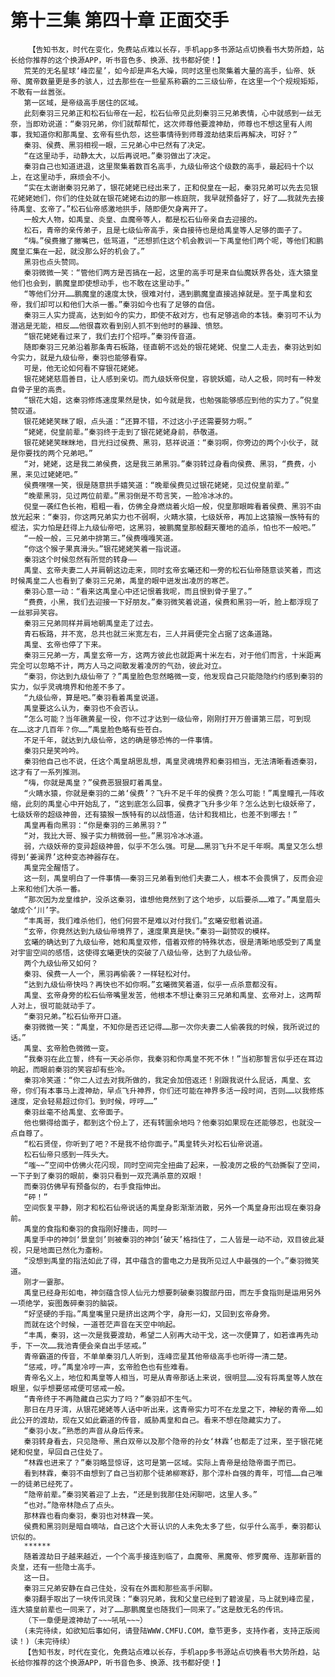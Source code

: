 # 第十三集 第四十章 正面交手
        【告知书友，时代在变化，免费站点难以长存，手机app多书源站点切换看书大势所趋，站长给你推荐的这个换源APP，听书音色多、换源、找书都好使！】
       荒芜的无名星球‘峰峦星’，如今却是声名大噪，同时这里也聚集着大量的高手，仙帝、妖帝、魔帝数量更是多的骇人，过去那些在一些星系称霸的二三级仙帝，在这里一个个规规矩矩，不敢有一丝嚣张。
       第一区域，是帝级高手居住的区域。
       此刻秦羽三兄弟正和松石仙帝在一起，松石仙帝见此刻秦羽三兄弟表情，心中就感到一丝无奈，当即劝说道：“秦羽兄弟，你们就帮帮忙，这次师尊他要渡神劫，师尊也不想这里有人闹事，我知道你和那禹皇、玄帝有些仇怨，这些事情待到师尊渡劫结束后再解决，可好？”
       秦羽、侯费、黑羽相视一眼，三兄弟心中已然有了决定。
       “在这里动手，动静太大，以后再说吧。”秦羽做出了决定。
       秦羽自己也知道进退，这里聚集着数百名高手，九级仙帝这个级数的高手，最起码十个以上，在这里动手，麻烦会不小。
       “实在太谢谢秦羽兄弟了，银花姥姥已经出来了，正和倪皇在一起，秦羽兄弟可以先去见银花姥姥她们，你们的住处就在银花姥姥右边的那一栋庭院，我早就预备好了，好了……我就先去接待禹皇、玄帝了。”松石仙帝感激地拱手，随即便欠身离开了。
       一般大人物，如禹皇、炎皇、血魔帝等人，都是松石仙帝亲自去迎接的。
       松石，青帝的亲传弟子，且是七级仙帝高手，亲自接待也是给禹皇等人足够的面子了。
       “嗨。”侯费撇了撇嘴巴，低骂道，“还想抓住这个机会教训一下禹皇他们两个呢，等他们和鹏魔皇汇集在一起，就没那么好的机会了。”
       黑羽也点头赞同。
       秦羽微微一笑：“管他们两方是否搞在一起，这里的高手可是来自仙魔妖界各处，连大猿皇他们也会到，鹏魔皇即使想动手，也不敢在这里动手。”
       “等他们分开……鹏魔皇的速度太快，很难对付，遇到鹏魔皇直接逃掉就是。至于禹皇和玄帝，我们却可以和他们大杀一番。”秦羽如今也有了足够的自信。
       秦羽三人实力提高，达到如今的实力，即使不敌对方，也有足够逃命的本钱。秦羽可不认为潜逃是无能，相反……他很喜欢看到别人抓不到他时的暴躁、愤怒。
       “银花姥姥看过来了，我们去打个招呼。”秦羽传音道。
       随即秦羽三兄弟沿着那条青石板路，径直朝不远处的银花姥姥、倪皇二人走去，秦羽达到如今实力，就是九级仙帝，秦羽也能够看穿。
       可是，他无论如何看不穿银花姥姥。
       银花姥姥慈眉善目，让人感到亲切。而九级妖帝倪皇，容貌妖媚，动人之极，同时有一种发自骨子里的高贵。
       “银花大姐，这秦羽修炼速度果然是快，如今就是我，也勉强能够感应到他的实力了。”倪皇赞叹道。
       银花姥姥笑眯了眼，点头道：“还算不错，不过这小子还需要努力啊。”
       “姥姥，倪皇前辈。”秦羽终于走到了银花姥姥身前，恭敬道。
       银花姥姥笑眯眯地，目光扫过侯费、黑羽，慈祥说道：“秦羽啊，你旁边的两个小伙子，就是你要找的两个兄弟吧。”
       “对，姥姥，这是我二弟侯费，这是我三弟黑羽。”秦羽转过身看向侯费、黑羽，“费费，小黑，来见过姥姥吧。”
       侯费嘿嘿一笑，很是随意拱手嬉笑道：“晚辈侯费见过银花姥姥，见过倪皇前辈。”
       “晚辈黑羽，见过两位前辈。”黑羽倒是不苟言笑，一脸冷冰冰的。
       倪皇一袭红色长袍，粗粗一看，仿佛全身燃烧着火焰一般，倪皇那眼眸看着侯费、黑羽不由放光起来：“秦羽，你这两兄弟实力也不弱啊，火睛水猿，七级妖帝，再加上这猿猴一族特有的棍法，实力怕是赶得上九级仙帝吧，这黑羽，被鹏魔皇那般翻天覆地的追杀，怕也不一般吧。”
       “一般一般，三兄弟中排第三。”侯费嘎嘎笑道。
       “你这个猴子果真滑头。”银花姥姥笑着一指说道。
       秦羽这个时候忽然有所觉的转身——
       禹皇、玄帝夫妻二人并肩朝这边走来，同时玄帝玄曦还和一旁的松石仙帝随意谈笑着，而这时候禹皇二人也看到了秦羽三兄弟，禹皇的眼中迸发出凌厉的寒芒。
       秦羽心意一动：“看来这禹皇心中还记恨着我呢，而且恨到骨子里了。”
       “费费，小黑，我们去迎接一下好朋友。”秦羽微笑着说道，侯费和黑羽一听，脸上都浮现了一丝邪异笑容。
       秦羽三兄弟同样并肩地朝禹皇走了过去。
       青石板路，并不宽，总共也就三米宽左右，三人并肩便完全占据了这条道路。
       禹皇、玄帝也停了下来。
       秦羽三兄弟一方，禹皇玄帝一方，这两方彼此也就距离十米左右，对于他们而言，十米距离完全可以忽略不计，两方人马之间散发着凌厉的气劲，彼此对立。
       “秦羽，你达到九级仙帝了？”禹皇脸色忽然略微一变，他发现自己只能隐隐约约感到秦羽的实力，似乎灵魂境界和他差不多了。
       “九级仙帝，算是吧。”秦羽看着禹皇说道。
       禹皇要这么认为，秦羽也不会否认。
       “怎么可能？当年礁黄星一役，你不过才达到一级仙帝，刚刚打开万兽谱第三层，可到现在……这才几百年？你……”禹皇脸色略有些苍白。
       不足千年，就达到九级仙帝，这的确是够恐怖的一件事情。
       秦羽只是笑吟吟。
       秦羽他自己也不说，任这个禹皇胡思乱想，禹皇灵魂境界和秦羽相当，无法清晰看透秦羽，这才有了一系列推测。
       “嗨，你就是禹皇？”侯费恶狠狠盯着禹皇。
       “火睛水猿，你就是秦羽的二弟‘侯费’？飞升不足千年的侯费？怎么可能！”禹皇瞳孔一阵收缩，此刻的禹皇心中开始乱了，“这到底怎么回事，侯费才飞升多少年？怎么达到七级妖帝了，七级妖帝的超级神兽，还有猿猴一族特有的以战悟道，估计和我相比，也差不到哪去！”
       禹皇再看向黑羽：“你是秦羽的三弟黑羽？”
       “对，我比大哥、猴子实力稍微弱一些。”黑羽冷冰冰道。
       弱，六级妖帝的变异超级神兽，似乎不怎么强。可是……黑羽飞升不足千年啊。禹皇又怎么想得到‘姜澜界’这种变态神器存在。
       禹皇完全醒悟了。
       这一刻，禹皇明白了一件事情——秦羽三兄弟看到他们夫妻二人，根本不会畏惧了，反而会迎上来和他们大杀一番。
       “那次因为龙皇维护，没杀这秦羽，谁想他竟然到了这个地步，以后要杀……难了。”禹皇眉头皱成个‘川’字。
       “丰禹哥，我们难杀他们，他们何尝不是难以对付我们。”玄曦安慰着说道。
       “玄帝，你竟然达到九级仙帝境界了，速度果真是快。”秦羽一副赞叹的模样。
       玄曦的确达到了九级仙帝，她和禹皇双修，借着双修的特殊状态，很是清晰地感受到了禹皇对宇宙空间的感悟，这使得玄曦更快的突破了八级仙帝，达到了九级仙帝。
       两个九级仙帝又如何？
       秦羽、侯费一人一个，黑羽再偷袭？一样轻松对付。
       “达到九级仙帝快吗？再快也不如你啊。”玄曦微笑着道，似乎一点杀意都没有。
       禹皇、玄帝身旁的松石仙帝嘴里发苦，他根本不想让秦羽三兄弟和禹皇、玄帝对上，这两帮人对上，很可能就动手了。
       “秦羽兄弟。”松石仙帝开口道。
       秦羽微微一笑：“禹皇，不知你是否还记得……那一次你夫妻二人偷袭我的时候，我所说过的话。”
       禹皇、玄帝脸色微微一变。
       “我秦羽在此立誓，终有一天必杀你，我秦羽和你禹皇不死不休！”当初那誓言似乎还在耳边响起，而眼前秦羽的笑容却有些冷。
       秦羽冷笑道：“你二人过去对我所做的，我定会加倍返还！别跟我说什么屁话，禹皇、玄帝，你们有本事马上渡神劫，早点飞升神界，你们还可能在神界多活一段时间，否则……以我修炼速度，定会轻易超过你们。到时候，哼哼……”
       秦羽丝毫不给禹皇、玄帝面子。
       他也懒得给面子，都到这个份上了，还有转圜余地吗？他秦羽如果现在还能够忍，也就没一点自尊了。
       “松石贤侄，你听到了吧？不是我不给你面子。”禹皇转头对松石仙帝说道。
       松石仙帝只感到一阵头大。
       “嗤~~”空间中仿佛火花闪现，同时空间完全扭曲了起来，一股凌厉之极的气劲撕裂了空间，一下子到了秦羽的眼前，秦羽只看到一双充满杀意的双眼！
       而秦羽仿佛早有预备似的，右手食指伸出。
       “砰！”
       空间恢复平静，刚才和松石仙帝说话的禹皇身影渐渐消散，另外一个禹皇身形出现在秦羽身前。
       禹皇的食指和秦羽的食指刚好撞击，同时——
       禹皇手中的神剑‘景皇剑’则被秦羽的神剑‘破天’格挡住了，二人皆是一动不动，双目彼此凝视，只是地面已然化为齑粉。
       “没想到禹皇的指法如此了得，其中蕴含的雷电之力是我所见过人中最强的一个。”秦羽微笑道。
       刚才一霎那。
       禹皇已经身形如电，神剑蕴含惊人仙元力想要刺破秦羽腹部丹田，而左手食指则是运用另外一项绝学，妄图轰碎秦羽的脑袋。
       “好坚硬的手指。”禹皇嘴里只是挤出这两个字，身形一幻，又回到玄帝身旁。
       而就在这个时候，一道苍茫声音在天空中响起。
       “丰禹，秦羽，这一次是我要渡劫，希望二人别再大动干戈，这一次便算了，如若谁再先动手，下一次……我池青便会亲自出手惩戒。”
       青帝霸道的传音，不单单秦羽几人听到，连峰峦星其他帝级高手也听得一清二楚。
       “惩戒，哼。”禹皇冷哼一声，玄帝脸色也有些难看。
       青帝名义上，地位和禹皇等人相当，可是从青帝那话上来说，很明显……没有将禹皇等人放在眼里，似乎想要惩戒便可惩戒一般。
       “青帝终于不再隐藏自己实力了吗？”秦羽却不生气。
       那日在月牙湾，从银花姥姥等人话中听出来，这青帝实力可不在龙皇之下，神秘的青帝……如此公开的渡劫，现在又如此霸道的传音，威胁禹皇和自己。看来不想在隐藏实力了。
       “秦羽小友。”熟悉的声音从身后传来。
       秦羽转身看去，只见隐帝、黑白双帝以及那个隐帝的孙女‘林霖’也都走了过来，至于银花姥姥和倪皇，早回自己住处了。
       “林霖也进来了？”秦羽略显惊讶，这可是第一区域。实际上青帝是给隐帝面子而已。
       看到林霖，秦羽不由想到了自己当初那个徒弟柳寒舒，那个淳朴自强的青年，可惜……自己唯一的徒弟已经死了。
       “隐帝前辈。”秦羽笑着迎了上去，“还是到我那住处闲聊吧，这里人多。”
       “也对。”隐帝林隐点了点头。
       那林霖也看向秦羽，秦羽也对林霖一笑。
       侯费和黑羽则是暗自嘀咕，自己这个大哥认识的人未免太多了些，似乎什么高手，秦羽都认识似的。
       ******
       随着渡劫日子越来越近，一个个高手接连到临了，血魔帝、黑魔帝、修罗魔帝、连那新晋的炎皇，还有一些隐士高手。
       这一日。
       秦羽三兄弟安静在自己住处，没有在外面和那些高手闲聊。
       秦羽翻手取出了一块传讯灵珠：“秦羽兄弟，我和父皇已经到了碧波星，马上就到峰峦星，连大猿皇前辈也一同来了，对了……那鹏魔皇也随我们一同来了。”这是敖无名的传讯。
       （下一章便是渡神劫了~~~吼吼~~~）
       (未完待续，如欲知后事如何，请登陆WWW.CMFU.COM，章节更多，支持作者，支持正版阅读！)（未完待续）
       【告知书友，时代在变化，免费站点难以长存，手机app多书源站点切换看书大势所趋，站长给你推荐的这个换源APP，听书音色多、换源、找书都好使！】